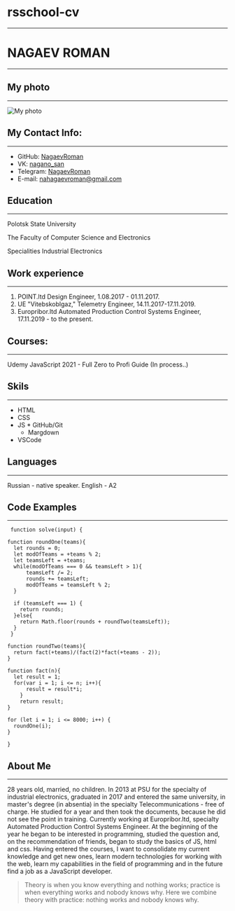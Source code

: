 # rsschool-cv

---
# NAGAEV ROMAN
---
##  My photo
----

![My photo](https://sun9-30.userapi.com/impg/q9uPCgc46KQ6SvvPOjKXCYpUbz9Ma_VlNxGlHw/2clTjNWuJOo.jpg?size=2560x1920&quality=95&sign=040013142a080bb2ed058bd1cd5b3051&type=album)



## My Contact Info\:
  ----

* GitHub: [NagaevRoman](https://github.com/NagaevRoman)
* VK: [nagano_san](https://vk.com/nagano_san)
* Telegram: [NagaevRoman](t.me/NagaevRoman)
* E-mail: nahagaevroman@gmail.com
  
## Education
----

 Polotsk State University

The Faculty of Computer Science and Electronics

Specialities  Industrial Electronics

## Work experience
----

1. POINT.ltd Design Engineer, 1.08.2017 - 01.11.2017.
2. UE "Vitebskoblgaz," Telemetry Engineer, 14.11.2017-17.11.2019.
3. Europribor.ltd Automated Production Control Systems Engineer, 17.11.2019 - to the present.

## Courses: 
----
Udemy
JavaScript 2021 - Full Zero to Profi Guide (In process..)

## Skils
----
  * HTML
  * CSS
   * JS
    * GitHub/Git
     * Margdown
  * VSCode

  ## Languages
  ----
Russian - native speaker.
English - A2 

## Code Examples
----

``` 
 function solve(input) {

function roundOne(teams){
  let rounds = 0;
  let modOfTeams = +teams % 2;
  let teamsLeft = +teams;
  while(modOfTeams === 0 && teamsLeft > 1){
      teamsLeft /= 2;
      rounds += teamsLeft;
      modOfTeams = teamsLeft % 2;
  }
        
  if (teamsLeft === 1) {
    return rounds;
  }else{
    return Math.floor(rounds + roundTwo(teamsLeft));
  }
 }

function roundTwo(teams){
  return fact(+teams)/(fact(2)*fact(+teams - 2));
}

function fact(n){
  let result = 1;
  for(var i = 1; i <= n; i++){
      result = result*i;
    }
    return result;
}

for (let i = 1; i <= 8000; i++) {
  roundOne(i);
}
  
} 
```

## About Me
----
28 years old, married, no children. In 2013 at PSU for the specialty of industrial electronics,
graduated in 2017 and entered the same university, in master's degree (in absentia) in the specialty Telecommunications - free of charge. He studied for a year and then took the documents, because he did not see the point in training. Currently working at Europribor.ltd, specialty Automated Production Control Systems Engineer. At the beginning of the year he began to be interested in programming, studied the question and, on the recommendation of friends, began to study the basics of JS, html and css. Having entered the courses, I want to consolidate my current knowledge and get new ones, learn modern technologies for working with the web, learn my capabilities in the field of programming and in the future find a job as a JavaScript developer.

> Theory is when you know everything and nothing works; practice is when everything works and nobody knows why. Here we combine theory with practice: nothing works and nobody knows why.

